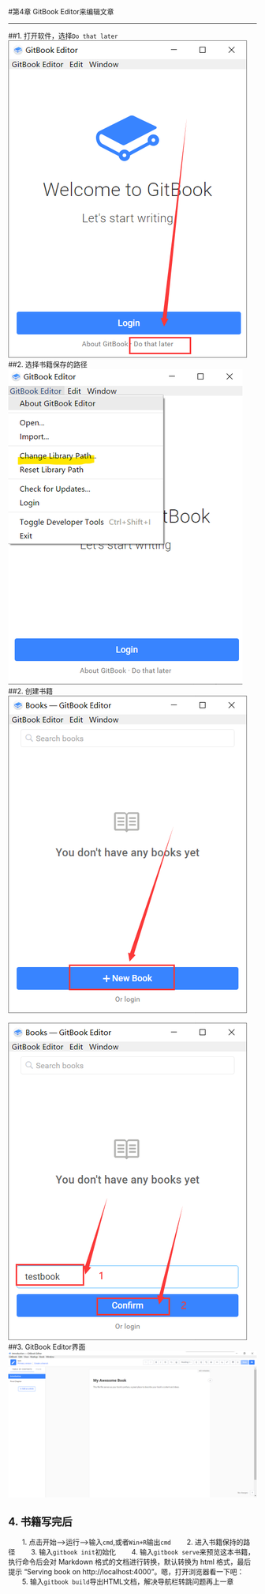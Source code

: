 #第4章 GitBook Editor来编辑文章
<hr>

##1. 打开软件，选择`Do that later`
&emsp;&emsp;![](/assets/4-1.png)
##2. 选择书籍保存的路径
&emsp;&emsp;![](/assets/4-5.png)
##2. 创建书籍
&emsp;&emsp;![](/assets/4-2.png)
&emsp;&emsp;![](/assets/4-3.png)
##3. GitBook Editor界面
![](/assets/4-4.png)

## 4. 书籍写完后
&emsp;&emsp;1. 点击开始—>运行—>输入`cmd`,或者`Win+R`输出`cmd`
&emsp;&emsp;2. 进入书籍保持的路径
&emsp;&emsp;3. 输入`gitbook init`初始化
&emsp;&emsp;4. 输入`gitbook serve`来预览这本书籍，执行命令后会对 Markdown 格式的文档进行转换，默认转换为 html 格式，最后提示 “Serving book on http://localhost:4000”。嗯，打开浏览器看一下吧：
&emsp;&emsp;5. 输入`gitbook build`导出HTML文档，解决导航栏转跳问题再上一章





&emsp;&emsp;
















